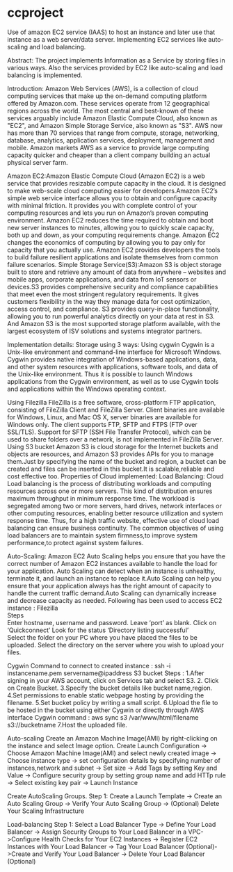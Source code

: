 # ccproject
Use of amazon EC2 service (IAAS) to host an instance and later use that instance as a web server/data server. Implementing EC2 services like auto-scaling and load balancing.

Abstract:
The project implements Information as a Service by storing files in various ways. Also the services provided by EC2 like auto-scaling and load balancing is implemented.


Introduction: 
Amazon Web Services (AWS), is a collection of cloud computing services that make up the on-demand computing platform offered by Amazon.com. These services operate from 12 geographical regions across the world. The most central and best-known of these services arguably include Amazon Elastic Compute Cloud, also known as "EC2", and Amazon Simple Storage Service, also known as "S3". AWS now has more than 70 services that range from compute, storage, networking, database, analytics, application services, deployment, management and mobile. Amazon markets AWS as a service to provide large computing capacity quicker and cheaper than a client company building an actual physical server farm.

Amazon EC2:Amazon Elastic Compute Cloud (Amazon EC2) is a web service that provides resizable compute capacity in the cloud. It is designed to make web-scale cloud computing easier for developers.Amazon EC2’s simple web service interface allows you to obtain and configure capacity with minimal friction. It provides you with complete control of your computing resources and lets you run on Amazon’s proven computing environment. Amazon EC2 reduces the time required to obtain and boot new server instances to minutes, allowing you to quickly scale capacity, both up and down, as your computing requirements change. Amazon EC2 changes the economics of computing by allowing you to pay only for capacity that you actually use. Amazon EC2 provides developers the tools to build failure resilient applications and isolate themselves from common failure scenarios.
Simple Storage Service(S3):Amazon S3 is object storage built to store and retrieve any amount of data from anywhere – websites and mobile apps, corporate applications, and data from IoT sensors or devices.S3 provides comprehensive security and compliance capabilities that meet even the most stringent regulatory requirements. It gives customers flexibility in the way they manage data for cost optimization, access control, and compliance. S3 provides query-in-place functionality, allowing you to run powerful analytics directly on your data at rest in S3. And Amazon S3 is the most supported storage platform available, with the largest ecosystem of ISV solutions and systems integrator partners.

Implementation details:
Storage using 3 ways:
Using cygwin
Cygwin is a Unix-like environment and command-line interface for Microsoft Windows. Cygwin provides native integration of Windows-based applications, data, and other system resources with applications, software tools, and data of the Unix-like environment. Thus it is possible to launch Windows applications from the Cygwin environment, as well as to use Cygwin tools and applications within the Windows operating context.
 
Using Filezilla
FileZilla is a free software, cross-platform FTP application, consisting of FileZilla Client and FileZilla Server. Client binaries are available for Windows, Linux, and Mac OS X, server binaries are available for Windows only. The client supports FTP, SFTP and FTPS (FTP over SSL/TLS). Support for SFTP (SSH File Transfer Protocol), which can be used to share folders over a network, is not implemented in FileZilla Server.
Using S3 bucket
Amazon S3 is cloud storage for the Internet buckets and objects are resources, and Amazon S3 provides APIs for you to manage them.Just by specifying the name of the bucket and region, a bucket can be created and files can be inserted in this bucket.It is scalable,reliable and cost effective too.
Properties of Cloud implemented:
Load Balancing: Cloud Load balancing is the process of distributing workloads and computing resources across one or more servers. This kind of distribution ensures maximum throughput in minimum response time. The workload is segregated among two or more servers, hard drives, network interfaces or other computing resources, enabling better resource utilization and system response time. Thus, for a high traffic website, effective use of cloud load balancing can ensure business continuity. The common objectives of using load balancers are to maintain system firmness,to improve system performance,to protect against system failures.
 
Auto-Scaling: Amazon EC2 Auto Scaling helps you ensure that you have the correct number of Amazon EC2 instances available to handle the load for your application. Auto Scaling can detect when an instance is unhealthy, terminate it, and launch an instance to replace it.Auto Scaling can help you ensure that your application always has the right amount of capacity to handle the current traffic demand.Auto Scaling can dynamically increase and decrease capacity as needed. 
Following has been used to access EC2 instance :
Filezilla      
               Steps  
 Enter hostname, username and password. Leave ‘port’ as blank. Click on ‘Quickconnect’
 Look for the status ‘Directory listing successful’        
Select the folder on your PC where you have placed the files to be uploaded. 
Select the directory on the server where you wish to upload your files.

Cygwin
    Command to connect to created instance :
        ssh -i instancename.pem servername@ipaddress
S3 bucket
    Steps : 
    1.After signing in your AWS account, click on Services tab and select S3.
    2. Click on Create Bucket.
    3.Specify the bucket details like bucket name,region.
    4.Set permissions to enable static webpage hosting by providing the filename.
    5.Set bucket policy by writing a small script.
    6.Upload the file to be hosted in the bucket using either Cygwin or directly through AWS interface
        Cygwin command : aws sync s3 /var/www/html/filename s3://bucketname
    7.Host the uploaded file.

Auto-scaling
Create an Amazon Machine Image(AMI) by right-clicking on the instance and select Image option.
Create Launch Configuration -> Choose Amazon Machine Image(AMI) and select newly created image -> Choose instance type -> set configuration details by specifying number of instances,network and subnet -> Set size -> Add Tags by setting Key and Value -> Configure security group by setting group name and add HTTp rule -> Select existing key pair -> Launch Instance

Create AutoScaling Groups. Step 1: Create a Launch Template -> Create an Auto Scaling Group  -> Verify Your Auto Scaling Group -> (Optional) Delete Your Scaling Infrastructure

Load-balancing
Step 1: Select a Load Balancer Type -> Define Your Load Balancer -> Assign Security Groups to Your Load Balancer in a VPC->Configure Health Checks for Your EC2 Instances -> Register EC2 Instances with Your Load Balancer -> Tag Your Load Balancer (Optional)->Create and Verify Your Load Balancer  ->  Delete Your Load Balancer (Optional) 





